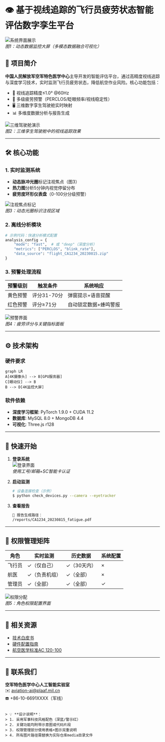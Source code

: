 # 👁️ 基于视线追踪的飞行员疲劳状态智能评估数字孪生平台

![系统界面展示](media/image2.png)  
*图1：动态数据监控大屏（多模态数据融合可视化）*

## 📌 项目简介

**中国人民解放军空军特色医学中心**主导开发的智能评估平台，通过高精度视线追踪与深度学习技术，实时监测飞行员疲劳状态，降低航空作业风险。核心功能包括：
- 🎯 视线追踪精度≤1.0° @60Hz
- 🚨 多级疲劳预警（PERCLOS/眨眼频率/视线稳定性）
- 🖥️ 三维数字孪生驾驶舱实时映射
- 📊 多维度数据分析与报告生成

![三维驾驶舱演示](media/image6.png)  
*图2：三维孪生驾驶舱中的视线追踪效果*

---

## 🛠️ 核心功能

### 1. 实时监测系统
- **动态脉冲光圈**标记注视焦点（图3）
- **热力图**分析5分钟内视觉停留分布
- **疲劳度环形仪表盘**（0-100分分级预警）

![注视焦点标记](media/image7.png)  
*图3：动态光圈标识注视区域*

### 2. 离线分析模块
```python
# 示例代码：快速分析模式配置
analysis_config = {
    "mode": "fast",  # 或 "deep"（深度分析）
    "metrics": ["PERCLOS", "blink_rate"],
    "data_source": "flight_CA1234_20230815.zip"
}
```

### 3. 预警处理流程
| 预警级别 | 触发条件 | 系统响应 |
|----------|----------|----------|
| 黄色预警 | 评分31-70分 | 弹窗提示+语音提醒 |
| 红色预警 | 评分≥71分 | 自动锁定数据+蜂鸣警报 |

![预警界面](media/image9.png)  
*图4：疲劳评分与关键指标面板*

---

## ⚙️ 技术架构

### 硬件要求
```mermaid
graph LR
A[4K摄像头] --> B[GPU服务器]
C[眼动仪] --> B
B --> D[4K监控大屏]
```

### 软件依赖
- **深度学习框架**: PyTorch 1.9.0 + CUDA 11.2
- **数据库**: MySQL 8.0 + MongoDB 4.4
- **可视化**: Three.js r128

---

## 🚀 快速开始

1. **登录系统**  
   ![登录界面](media/image1.png)  
   *使用工号/邮箱+SC智能卡认证*

2. **启动监测**
   ```bash
   # 设备连接检查（示例）
   $ python check_devices.py --camera --eyetracker
   ```

3. **查看报告**
   ```markdown
   📂 报告生成路径：
   /reports/CA1234_20230815_fatigue.pdf
   ```

---

## 📜 权限管理矩阵

| 角色       | 实时监测 | 历史数据 | 系统配置 |
|------------|----------|----------|----------|
| 飞行员     | ✓（仅自己） | ✓（30天内） | ×        |
| 航医       | ✓（负责机组） | ✓（全部） | ×        |
| 管理员     | ✓（全部）   | ✓（全部） | ✓        |

![权限分配](media/image26.png)  
*图5：角色权限配置界面*

---

## 📎 相关资源
- [技术白皮书](docs/whitepaper.pdf)
- [硬件配置指南](docs/hardware_setup.md)
- [航空医学标准AC 120-100](docs/FAA_AC120-100.pdf)

---

## 📧 联系我们
**空军特色医学中心人工智能实验室**  
✉️ aviation-ai@plaaf.mil.cn  
☎️ +86-10-6691XXXX（军线）
``` 

> 💡 **设计说明**：  
> 1. 采用军事科技风格配色（深蓝/警示红）  
> 2. 关键功能均附带示意图或代码片段  
> 3. 权限管理部分使用表格+图示双重说明  
> 4. 所有图片路径需替换为实际仓库media目录文件
